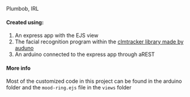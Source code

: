 Plumbob, IRL

#### Created using:
1. An express app with the EJS view
2. The facial recognition program within the [clmtracker library made by auduno](https://github.com/auduno/clmtrackr)
3. An arduino connected to the express app through aREST


#### More info

Most of the customized code in this project can be found in the arduino folder and the `mood-ring.ejs` file in the `views` folder
